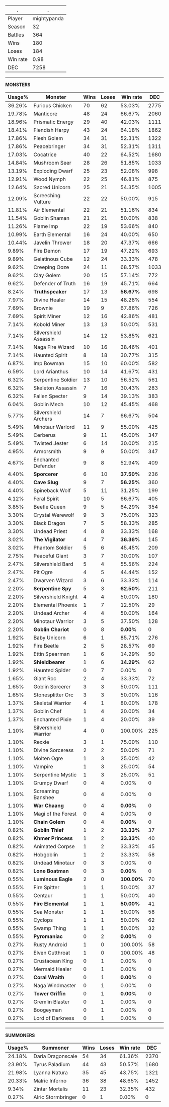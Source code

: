 .|.
|-|-
Player|mightypanda
Season|32
Battles|364
Wins|180
Loses|184
Win rate|0.98
DEC|7258

---
**MONSTERS**

Usage%|Monster|Wins|Loses|Win rate|DEC|
-|-|-|-|-|-|
36.26%|Furious Chicken|70|62|53.03%|2775|
19.78%|Manticore|48|24|66.67%|2060|
18.96%|Prismatic Energy|29|40|42.03%|1111|
18.41%|Fiendish Harpy|43|24|64.18%|1862|
17.86%|Flesh Golem|34|31|52.31%|1322|
17.86%|Peacebringer|34|31|52.31%|1311|
17.03%|Cocatrice|40|22|64.52%|1680|
14.84%|Mushroom Seer|28|26|51.85%|1033|
13.19%|Exploding Dwarf|25|23|52.08%|998|
12.91%|Wood Nymph|22|25|46.81%|875|
12.64%|Sacred Unicorn|25|21|54.35%|1005|
12.09%|Screeching Vulture|22|22|50.00%|915|
11.81%|Air Elemental|22|21|51.16%|834|
11.54%|Goblin Shaman|21|21|50.00%|838|
11.26%|Flame Imp|22|19|53.66%|840|
10.99%|Earth Elemental|16|24|40.00%|650|
10.44%|Javelin Thrower|18|20|47.37%|666|
9.89%|Fire Demon|17|19|47.22%|693|
9.89%|Gelatinous Cube|12|24|33.33%|478|
9.62%|Creeping Ooze|24|11|68.57%|1033|
9.62%|Clay Golem|20|15|57.14%|772|
9.62%|Defender of Truth|16|19|45.71%|664|
8.24%|**Truthspeaker**|17|13|**56.67%**|698|
7.97%|Divine Healer|14|15|48.28%|554|
7.69%|Brownie|19|9|67.86%|726|
7.69%|Spirit Miner|12|16|42.86%|481|
7.14%|Kobold Miner|13|13|50.00%|531|
7.14%|Silvershield Assassin|14|12|53.85%|621|
7.14%|Naga Fire Wizard|10|16|38.46%|401|
7.14%|Haunted Spirit|8|18|30.77%|315|
6.87%|Imp Bowman|15|10|60.00%|582|
6.59%|Lord Arianthus|10|14|41.67%|431|
6.32%|Serpentine Soldier|13|10|56.52%|561|
6.32%|Skeleton Assassin|7|16|30.43%|283|
6.32%|Fallen Specter|9|14|39.13%|383|
6.04%|Goblin Mech|10|12|45.45%|468|
5.77%|Silvershield Archers|14|7|66.67%|504|
5.49%|Minotaur Warlord|11|9|55.00%|425|
5.49%|Cerberus|9|11|45.00%|347|
5.49%|Twisted Jester|6|14|30.00%|215|
4.95%|Armorsmith|9|9|50.00%|347|
4.67%|Enchanted Defender|9|8|52.94%|409|
4.40%|**Sporcerer**|6|10|**37.50%**|236|
4.40%|**Cave Slug**|9|7|**56.25%**|360|
4.40%|Spineback Wolf|5|11|31.25%|199|
4.12%|Feral Spirit|10|5|66.67%|405|
3.85%|Beetle Queen|9|5|64.29%|354|
3.30%|Crystal Werewolf|9|3|75.00%|323|
3.30%|Black Dragon|7|5|58.33%|285|
3.30%|Undead Priest|4|8|33.33%|168|
3.02%|**The Vigilator**|4|7|**36.36%**|145|
3.02%|Phantom Soldier|5|6|45.45%|209|
2.75%|Peaceful Giant|3|7|30.00%|107|
2.47%|Silvershield Bard|5|4|55.56%|224|
2.47%|Pit Ogre|4|5|44.44%|152|
2.47%|Dwarven Wizard|3|6|33.33%|114|
2.20%|**Serpentine Spy**|5|3|**62.50%**|211|
2.20%|Silvershield Knight|4|4|50.00%|180|
2.20%|Elemental Phoenix|1|7|12.50%|29|
2.20%|Undead Archer|4|4|50.00%|164|
2.20%|Minotaur Warrior|3|5|37.50%|128|
2.20%|**Goblin Chariot**|0|8|**0.00%**|0|
1.92%|Baby Unicorn|6|1|85.71%|276|
1.92%|Fire Beetle|2|5|28.57%|69|
1.92%|Ettin Spearman|1|6|14.29%|50|
1.92%|**Shieldbearer**|1|6|**14.29%**|62|
1.92%|Haunted Spider|0|7|0.00%|0|
1.65%|Giant Roc|2|4|33.33%|72|
1.65%|Goblin Sorcerer|3|3|50.00%|111|
1.65%|Stonesplitter Orc|3|3|50.00%|116|
1.37%|Skeletal Warrior|4|1|80.00%|178|
1.37%|Goblin Chef|1|4|20.00%|34|
1.37%|Enchanted Pixie|1|4|20.00%|39|
1.10%|Silvershield Warrior|4|0|100.00%|225|
1.10%|Rexxie|3|1|75.00%|110|
1.10%|Divine Sorceress|2|2|50.00%|71|
1.10%|Molten Ogre|1|3|25.00%|42|
1.10%|Vampire|1|3|25.00%|54|
1.10%|Serpentine Mystic|1|3|25.00%|51|
1.10%|Grumpy Dwarf|0|4|0.00%|0|
1.10%|Screaming Banshee|0|4|0.00%|0|
1.10%|**War Chaang**|0|4|**0.00%**|0|
1.10%|Magi of the Forest|0|4|0.00%|0|
1.10%|**Chain Golem**|0|4|**0.00%**|0|
0.82%|**Goblin Thief**|1|2|**33.33%**|37|
0.82%|**Khmer Princess**|1|2|**33.33%**|40|
0.82%|Animated Corpse|1|2|33.33%|45|
0.82%|Hobgoblin|1|2|33.33%|58|
0.82%|Undead Minotaur|0|3|0.00%|0|
0.82%|**Lone Boatman**|0|3|**0.00%**|0|
0.55%|**Luminous Eagle**|2|0|**100.00%**|70|
0.55%|Fire Spitter|1|1|50.00%|37|
0.55%|Centaur|1|1|50.00%|40|
0.55%|**Fire Elemental**|1|1|**50.00%**|41|
0.55%|Sea Monster|1|1|50.00%|58|
0.55%|Cyclops|1|1|50.00%|62|
0.55%|Swamp Thing|1|1|50.00%|32|
0.55%|**Pyromaniac**|0|2|**0.00%**|0|
0.27%|Rusty Android|1|0|100.00%|58|
0.27%|Elven Cutthroat|1|0|100.00%|48|
0.27%|Crustacean King|0|1|0.00%|0|
0.27%|Mermaid Healer|0|1|0.00%|0|
0.27%|**Coral Wraith**|0|1|**0.00%**|0|
0.27%|Naga Windmaster|0|1|0.00%|0|
0.27%|**Tower Griffin**|0|1|**0.00%**|0|
0.27%|Gremlin Blaster|0|1|0.00%|0|
0.27%|Boogeyman|0|1|0.00%|0|
0.27%|Lord of Darkness|0|1|0.00%|0|

---
**SUMMONERS**

Usage%|Summoner|Wins|Loses|Win rate|DEC|
-|-|-|-|-|-|
24.18%|Daria Dragonscale|54|34|61.36%|2370|
23.90%|Tyrus Paladium|44|43|50.57%|1680|
21.98%|Lyanna Natura|35|45|43.75%|1321|
20.33%|Malric Inferno|36|38|48.65%|1452|
9.34%|Zintar Mortalis|11|23|32.35%|432|
0.27%|Alric Stormbringer|0|1|0.00%|0|
